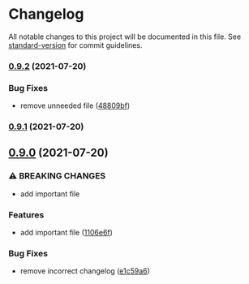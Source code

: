 # Changelog

All notable changes to this project will be documented in this file. See [standard-version](https://github.com/conventional-changelog/standard-version) for commit guidelines.

### [0.9.2](https://github.com/mowies/semrel-testing2/compare/v0.9.1...v0.9.2) (2021-07-20)


### Bug Fixes

* remove unneeded file ([48809bf](https://github.com/mowies/semrel-testing2/commit/48809bf19004d366583f911095d1658952e52821))

### [0.9.1](https://github.com/mowies/semrel-testing2/compare/v0.9.0...v0.9.1) (2021-07-20)

## [0.9.0](https://github.com/mowies/semrel-testing2/compare/v0.8.0...v0.9.0) (2021-07-20)


### ⚠ BREAKING CHANGES

* add important file

### Features

* add important file ([1106e6f](https://github.com/mowies/semrel-testing2/commit/1106e6fdfe62ad8e93e5da0b59a1a99a4746c310))


### Bug Fixes

* remove incorrect changelog ([e1c59a6](https://github.com/mowies/semrel-testing2/commit/e1c59a6139c239d0f2f77478d6939278ddabf8df))

